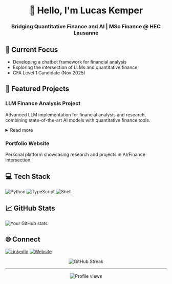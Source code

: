 <div align="center">
  <h1>👋 Hello, I'm Lucas Kemper</h1>
  <h3>Bridging Quantitative Finance and AI | MSc Finance @ HEC Lausanne</h3>
</div>

## 🔭 Current Focus
- Developing a chatbot framework for financial analysis
- Exploring the intersection of LLMs and quantitative finance
- CFA Level 1 Candidate (Nov 2025)

## 🚀 Featured Projects

### LLM Finance Analysis Project
Advanced LLM implementation for financial analysis and research, combining state-of-the-art AI models with quantitative finance tools.
<details>
<summary>Read more</summary>
- Custom LLM architecture for financial data processing
- Integration with market data APIs
- Real-time financial analysis capabilities
</details>

### Portfolio Website
Personal platform showcasing research and projects in AI/Finance intersection.

## 💻 Tech Stack
![Python](https://img.shields.io/badge/Python-FFD43B?style=for-the-badge&logo=python&logoColor=blue)
![TypeScript](https://img.shields.io/badge/TypeScript-007ACC?style=for-the-badge&logo=typescript&logoColor=white)
![Shell](https://img.shields.io/badge/Shell_Script-121011?style=for-the-badge&logo=gnu-bash&logoColor=white)

## 📈 GitHub Stats
![Your GitHub stats](https://github-readme-stats.vercel.app/api?username=lucaskemper&show_icons=true&theme=radical)

## 🌐 Connect
[![LinkedIn](https://img.shields.io/badge/LinkedIn-0077B5?style=for-the-badge&logo=linkedin&logoColor=white)](https://linkedin.com/in/lucas-kemper)
[![Website](https://img.shields.io/badge/website-000000?style=for-the-badge&logo=About.me&logoColor=white)](https://www.lucaskemper.com)

<div align="center">
  <img src="https://github-readme-streak-stats.herokuapp.com/?user=lucaskemper&theme=radical" alt="GitHub Streak"/>
</div>

---
<div align="center">
  <img src="https://komarev.com/ghpvc/?username=lucaskemper&color=blueviolet" alt="Profile views"/>
</div>
